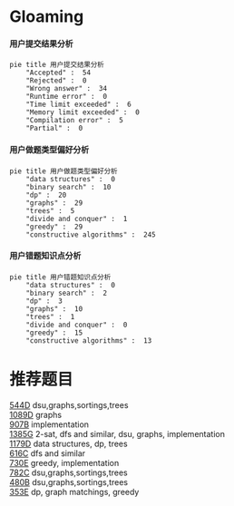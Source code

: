 # Gloaming

<!-- tabs:start -->



#### **用户提交结果分析**

```mermaid
pie title 用户提交结果分析
    "Accepted" :  54
    "Rejected" :  0
    "Wrong answer" :  34
    "Runtime error" :  0
    "Time limit exceeded" :  6
    "Memory limit exceeded" :  0
    "Compilation error" :  5
    "Partial" :  0
```

#### **用户做题类型偏好分析**

```mermaid
pie title 用户做题类型偏好分析
    "data structures" :  0
    "binary search" :  10
    "dp" :  20
    "graphs" :  29
    "trees" :  5
    "divide and conquer" :  1
    "greedy" :  29
    "constructive algorithms" :  245
```
#### **用户错题知识点分析**

```mermaid
pie title 用户错题知识点分析
    "data structures" :  0
    "binary search" :  2
    "dp" :  3
    "graphs" :  10
    "trees" :  1
    "divide and conquer" :  0
    "greedy" :  15
    "constructive algorithms" :  13
```



<!-- tabs:end -->
# 推荐题目
[544D](https://codeforces.com/contest/544/problem/D)		dsu,graphs,sortings,trees		  
[1089D](https://codeforces.com/contest/1089/problem/D)		graphs		  
[907B](https://codeforces.com/contest/907/problem/B)		implementation		  
[1385G](https://codeforces.com/contest/1385/problem/G)		2-sat,
                        dfs and similar,
                        dsu,
                        graphs,
                        implementation		  
[1179D](https://codeforces.com/contest/1179/problem/D)		data structures,
                        dp,
                        trees		  
[616C](https://codeforces.com/contest/616/problem/C)		dfs and similar		  
[730E](https://codeforces.com/contest/730/problem/E)		greedy,
                        implementation		  
[782C](https://codeforces.com/contest/782/problem/C)		dsu,graphs,sortings,trees		  
[480B](https://codeforces.com/contest/480/problem/B)		dsu,graphs,sortings,trees		  
[353E](https://codeforces.com/contest/353/problem/E)		dp,
                        graph matchings,
                        greedy		  
